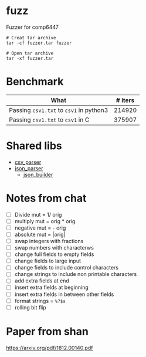 # fuzz
Fuzzer for comp6447

```
# Creat tar archive
tar -cf fuzzer.tar fuzzer

# Open tar archive
tar -xf fuzzer.tar
```

# Benchmark

| What                                                 | # iters |
|------------------------------------------------------|---------|
| Passing `csv1.txt` to `csv1` in python3              | 214920  |
| Passing `csv1.txt` to `csv1` in C                    | 375907  |

# Shared libs

- [csv\_parser](https://github.com/semitrivial/csv_parser)
- [json\_parser](https://github.com/udp/json-parser)
  - [json\_builder](https://github.com/udp/json-builder)

# Notes from chat

- [ ] Divide mut = 1/ orig
- [ ] multiply mut = orig * orig
- [ ] negative mut = - orig
- [ ] absolute mut = |orig|
- [ ] swap integers with fractions
- [ ] swap numbers with characterws
- [ ] change full fields to empty fields
- [ ] change fields to large input
- [ ] change fields to include control characters
- [ ] change strings to include non printable characters
- [ ] add extra fields at end
- [ ] insert extra fields at beginning
- [ ] insert extra fields in between other fields
- [ ] format strings = `%?$s`
- [ ] rolling bit flip

# Paper from shan

https://arxiv.org/pdf/1812.00140.pdf

